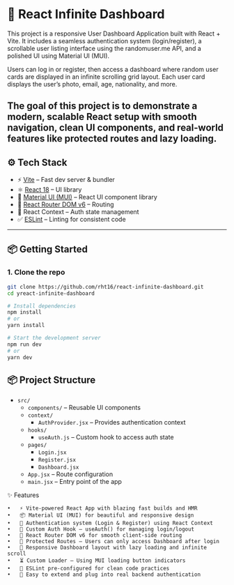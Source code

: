 # 🚀 React Infinite Dashboard

This project is a responsive User Dashboard Application built with React + Vite. It includes a seamless authentication system (login/register), a scrollable user listing interface using the randomuser.me API, and a polished UI using Material UI (MUI).

Users can log in or register, then access a dashboard where random user cards are displayed in an infinite scrolling grid layout. Each user card displays the user’s photo, email, age, nationality, and more.

The goal of this project is to demonstrate a modern, scalable React setup with smooth navigation, clean UI components, and real-world features like protected routes and lazy loading.
---

## ⚙️ Tech Stack

- ⚡ [Vite](https://vitejs.dev/) – Fast dev server & bundler
- ⚛️ [React 18](https://reactjs.org/) – UI library
- 🎨 [Material UI (MUI)](https://mui.com/) – React UI component library
- 🔁 [React Router DOM v6](https://reactrouter.com/) – Routing
- 🔐 React Context – Auth state management
- ✅ [ESLint](https://eslint.org/) – Linting for consistent code

---

## 📦 Getting Started

### 1. Clone the repo

```bash
git clone https://github.com/rht16/react-infinite-dashboard.git
cd yreact-infinite-dashboard

# Install dependencies
npm install
# or
yarn install

# Start the development server
npm run dev
# or
yarn dev

```

## 📦 Project Structure
- `src/`
  - `components/` – Reusable UI components
  - `context/`
    - `AuthProvider.jsx` – Provides authentication context
  - `hooks/`
    - `useAuth.js` – Custom hook to access auth state
  - `pages/`
    - `Login.jsx`
    - `Register.jsx`
    - `Dashboard.jsx`
  - `App.jsx` – Route configuration
  - `main.jsx` – Entry point of the app

✨ Features

	•	⚡ Vite-powered React App with blazing fast builds and HMR
	•	📦 Material UI (MUI) for beautiful and responsive design
	•	🔐 Authentication system (Login & Register) using React Context
	•	🧠 Custom Auth Hook – useAuth() for managing login/logout
	•	🧭 React Router DOM v6 for smooth client-side routing
	•	📄 Protected Routes – Users can only access Dashboard after login
	•	📱 Responsive Dashboard layout with lazy loading and infinite scroll
	•	⏳ Custom Loader – Using MUI loading button indicators
	•	🔧 ESLint pre-configured for clean code practices
	•	🎯 Easy to extend and plug into real backend authentication
